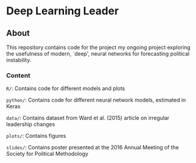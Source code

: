 # Deep Learning Leader

## About
This repository contains code for the project my ongoing project exploring the usefulness of modern, `deep', neural networks for forecasting political instability.
### Content
`R/`: Contains code for different models and plots

`python/`: Contains code for different neural network models, estimated in Keras

`data/`: Contains dataset from Ward et al. (2015) article on irregular leadership changes

`plots/`: Contains figures

`slides/`: Contains poster presented at the 2016  Annual Meeting of the Society for Political Methodology